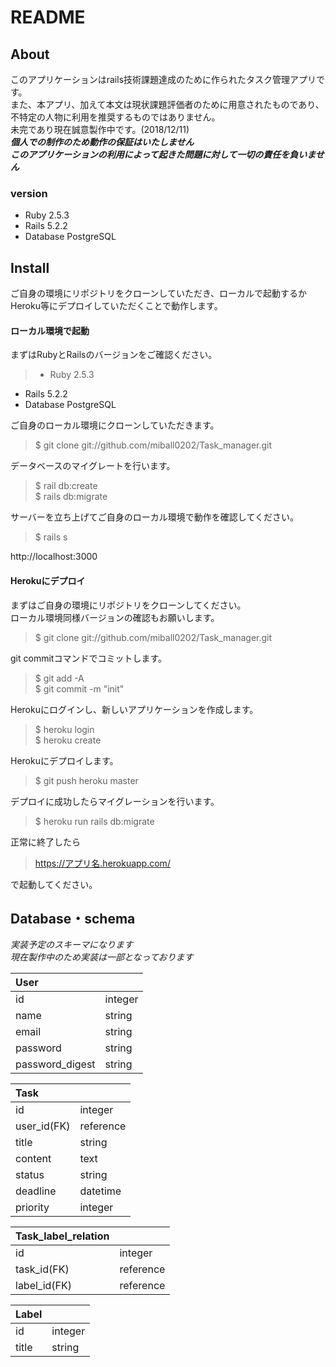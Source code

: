 # README

## About
このアプリケーションはrails技術課題達成のために作られたタスク管理アプリです。  
また、本アプリ、加えて本文は現状課題評価者のために用意されたものであり、不特定の人物に利用を推奨するものではありません。  
未完であり現在誠意製作中です。(2018/12/11)  
***個人での制作のため動作の保証はいたしません***  
***このアプリケーションの利用によって起きた問題に対して一切の責任を負いません***  

### version
* Ruby 2.5.3
* Rails 5.2.2
* Database PostgreSQL

## Install
ご自身の環境にリポジトリをクローンしていただき、ローカルで起動するかHeroku等にデプロイしていただくことで動作します。

#### ローカル環境で起動
まずはRubyとRailsのバージョンをご確認ください。
>* Ruby 2.5.3
* Rails 5.2.2
* Database PostgreSQL


ご自身のローカル環境にクローンしていただきます。
>$ git clone git://github.com/miball0202/Task_manager.git

データベースのマイグレートを行います。
>$ rail db:create  
>$ rails db:migrate  

サーバーを立ち上げてご自身のローカル環境で動作を確認してください。
>$ rails s

http://localhost:3000


#### Herokuにデプロイ

まずはご自身の環境にリポジトリをクローンしてください。  
ローカル環境同様バージョンの確認もお願いします。


>$ git clone git://github.com/miball0202/Task_manager.git

git commitコマンドでコミットします。
>$ git add -A  
>$ git commit -m "init"


Herokuにログインし、新しいアプリケーションを作成します。
>$ heroku login  
>$ heroku create

Herokuにデプロイします。
>$ git push heroku master

デプロイに成功したらマイグレーションを行います。
>$ heroku run rails db:migrate

正常に終了したら  

>https://アプリ名.herokuapp.com/

で起動してください。

## Database・schema  
*実装予定のスキーマになります*  
*現在製作中のため実装は一部となっております*


| User           |        |
|:---------------|:-------|
| id             | integer|
| name           | string |
| email          | string |
| password       | string |                    
| password_digest| string |                    




| Task        |          |
|:------------|:---------|
| id          | integer  |
| user_id(FK) | reference|
| title       | string   |
| content     | text     |
| status      | string   |
| deadline    | datetime |
| priority    | integer  |


| Task_label_relation |          |
|:--------------------|:---------|
| id                  | integer  |
| task_id(FK)         | reference|
| label_id(FK)        | reference|


|Label      |        |
|:----------|:-------|
| id        | integer|
| title     | string |
